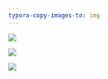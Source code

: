 ```yaml
---
typora-copy-images-to: img
---
```


![](F:\web前端\学习笔记\duyi\算法\img\二叉树的diff算法.png)

![](F:\web前端\学习笔记\duyi\算法\img\二叉树的diff算法--完全相同.jpg)

![](F:\web前端\学习笔记\duyi\算法\img\二叉树的diff算法--增删改.jpg)

